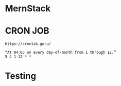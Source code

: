 # MernStack

# CRON JOB

    https://crontab.guru/

    “At 04:05 on every day-of-month from 1 through 12.”
    5 4 1-12 * *

# Testing
